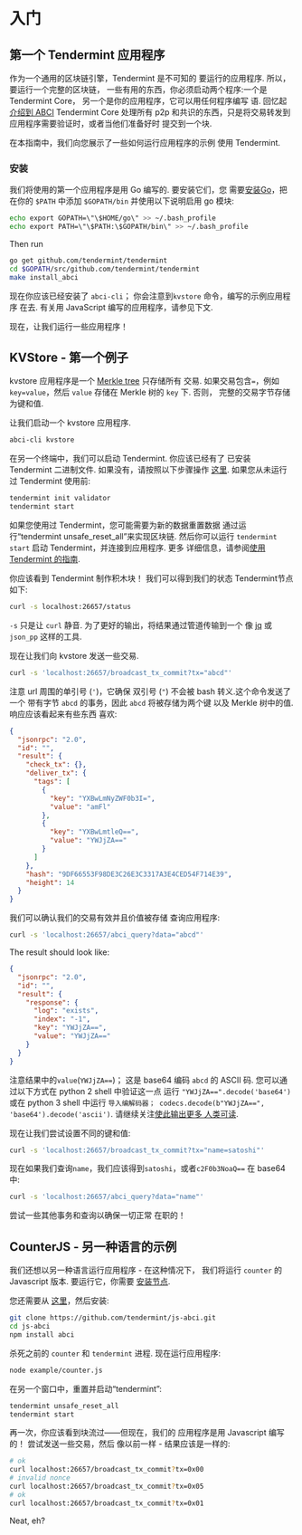 # 入门

## 第一个 Tendermint 应用程序

作为一个通用的区块链引擎，Tendermint 是不可知的
要运行的应用程序. 所以，要运行一个完整的区块链，
一些有用的东西，你必须启动两个程序:一个是 Tendermint Core，
另一个是你的应用程序，它可以用任何程序编写
语. 回忆起[介绍到
ABCI](../introduction/what-is-tendermint.md#abci-overview) Tendermint Core 处理所有 p2p 和共识的东西，只是将交易转发到
应用程序需要验证时，或者当他们准备好时
提交到一个块.

在本指南中，我们向您展示了一些如何运行应用程序的示例
使用 Tendermint.

### 安装

我们将使用的第一个应用程序是用 Go 编写的. 要安装它们，您
需要[安装Go](https://golang.org/doc/install)，把
在你的 `$PATH` 中添加 `$GOPATH/bin` 并使用以下说明启用 go 模块:

```bash
echo export GOPATH=\"\$HOME/go\" >> ~/.bash_profile
echo export PATH=\"\$PATH:\$GOPATH/bin\" >> ~/.bash_profile
```

Then run

```sh
go get github.com/tendermint/tendermint
cd $GOPATH/src/github.com/tendermint/tendermint
make install_abci
```

现在你应该已经安装了 `abci-cli`； 你会注意到`kvstore`
命令，编写的示例应用程序
在去. 有关用 JavaScript 编写的应用程序，请参见下文.

现在，让我们运行一些应用程序！

## KVStore - 第一个例子

kvstore 应用程序是一个 [Merkle
tree](https://en.wikipedia.org/wiki/Merkle_tree) 只存储所有
交易. 如果交易包含`=`，例如 `key=value`，然后
`value` 存储在 Merkle 树的 `key` 下. 否则，
完整的交易字节存储为键和值.

让我们启动一个 kvstore 应用程序.

```sh
abci-cli kvstore
```

在另一个终端中，我们可以启动 Tendermint. 你应该已经有了
已安装 Tendermint 二进制文件. 如果没有，请按照以下步骤操作
[这里](../introduction/install.md). 如果您从未运行过 Tendermint
使用前:

```sh
tendermint init validator
tendermint start
```

如果您使用过 Tendermint，您可能需要为新的数据重置数据
通过运行“tendermint unsafe_reset_all”来实现区块链. 然后你可以运行
`tendermint start` 启动 Tendermint，并连接到应用程序. 更多
详细信息，请参阅[使用 Tendermint 的指南](../tendermint-core/using-tendermint.md).

你应该看到 Tendermint 制作积木块！ 我们可以得到我们的状态
Tendermint节点如下:

```sh
curl -s localhost:26657/status
```

`-s` 只是让 `curl` 静音. 为了更好的输出，将结果通过管道传输到一个
像 [jq](https://stedolan.github.io/jq/) 或 `json_pp` 这样的工具.

现在让我们向 kvstore 发送一些交易.

```sh
curl -s 'localhost:26657/broadcast_tx_commit?tx="abcd"'
```

注意 url 周围的单引号 (`'`)，它确保
双引号 (`"`) 不会被 bash 转义.这个命令发送了一个
带有字节 `abcd` 的事务，因此 `abcd` 将被存储为两个键
以及 Merkle 树中的值. 响应应该看起来有些东西
喜欢:

```json
{
  "jsonrpc": "2.0",
  "id": "",
  "result": {
    "check_tx": {},
    "deliver_tx": {
      "tags": [
        {
          "key": "YXBwLmNyZWF0b3I=",
          "value": "amFl"
        },
        {
          "key": "YXBwLmtleQ==",
          "value": "YWJjZA=="
        }
      ]
    },
    "hash": "9DF66553F98DE3C26E3C3317A3E4CED54F714E39",
    "height": 14
  }
}
```

我们可以确认我们的交易有效并且价值被存储
查询应用程序:

```sh
curl -s 'localhost:26657/abci_query?data="abcd"'
```

The result should look like:

```json
{
  "jsonrpc": "2.0",
  "id": "",
  "result": {
    "response": {
      "log": "exists",
      "index": "-1",
      "key": "YWJjZA==",
      "value": "YWJjZA=="
    }
  }
}
```

注意结果中的`value`(`YWJjZA==`)； 这是 base64 编码
`abcd` 的 ASCII 码. 您可以通过以下方式在 python 2 shell 中验证这一点
运行 `"YWJjZA==".decode('base64')` 或在 python 3 shell 中运行
`导入编解码器； codecs.decode(b"YWJjZA==", 'base64').decode('ascii')`.
请继续关注[使此输出更多
人类可读](https://github.com/tendermint/tendermint/issues/1794).

现在让我们尝试设置不同的键和值:

```sh
curl -s 'localhost:26657/broadcast_tx_commit?tx="name=satoshi"'
```

现在如果我们查询`name`，我们应该得到`satoshi`，或者`c2F0b3NoaQ==`
在 base64 中:

```sh
curl -s 'localhost:26657/abci_query?data="name"'
```

尝试一些其他事务和查询以确保一切正常
在职的！


## CounterJS - 另一种语言的示例

我们还想以另一种语言运行应用程序 - 在这种情况下，
我们将运行 `counter` 的 Javascript 版本. 要运行它，你需要
[安装节点](https://nodejs.org/en/download/).

您还需要从
[这里](https://github.com/tendermint/js-abci)，然后安装:

```sh
git clone https://github.com/tendermint/js-abci.git
cd js-abci
npm install abci
```

杀死之前的 `counter` 和 `tendermint` 进程. 现在运行应用程序:

```sh
node example/counter.js
```

在另一个窗口中，重置并启动“tendermint”:

```sh
tendermint unsafe_reset_all
tendermint start
```

再一次，你应该看到块流过——但现在，我们的
应用程序是用 Javascript 编写的！ 尝试发送一些交易，然后
像以前一样 - 结果应该是一样的:

```sh
# ok
curl localhost:26657/broadcast_tx_commit?tx=0x00
# invalid nonce
curl localhost:26657/broadcast_tx_commit?tx=0x05
# ok
curl localhost:26657/broadcast_tx_commit?tx=0x01
```

Neat, eh?
